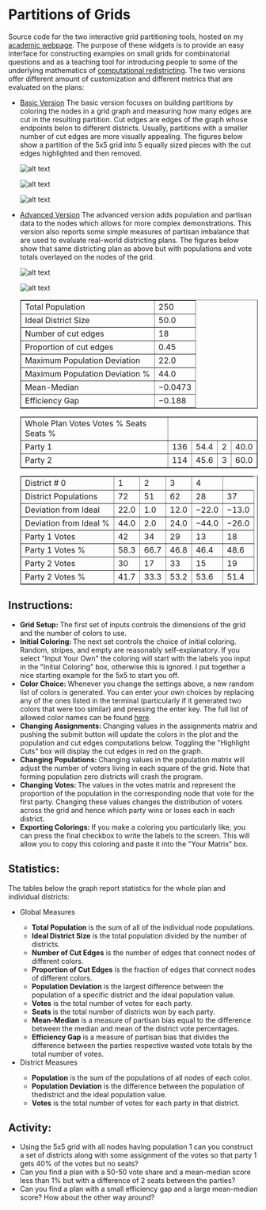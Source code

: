 # Partitions of Grids

Source code for the two interactive grid partitioning tools, hosted on my <a href="https//people.csail.mit.edu/ddeford">academic webpage</a>. The purpose of these widgets is to provide an easy interface for constructing examples on small grids for combinatorial questions and as a teaching tool for introducing people to some of the underlying mathematics of <a href="https//people.csail.mit.edu/ddeford/CAPR.php">computational redistricting</a>. The two versions offer different amount of customization and different metrics that are evaluated on the plans: 
<ul>
  <li>  <a href="https//people.csail.mit.edu/ddeford/grid_cuts.html">Basic Version</a> The basic version focuses on building partitions by coloring the nodes in a grid graph and measuring how many edges are cut in the resulting partition. Cut edges are edges of the graph whose endpoints belon to different districts. Usually, partitions with a smaller number of cut edges are more visually appealing. The figures below show a partition of the 5x5 grid into 5 equally sized pieces with the cut edges highlighted and then removed. </li>
  
![alt text](https://github.com/drdeford/grid_districts/blob/master/Figures/basic1.png "Partition of a 5x5 grid")
  
![alt text](https://github.com/drdeford/grid_districts/blob/master/Figures/basic2.png "Highlighting the cut edges")
    
![alt text](https://github.com/drdeford/grid_districts/blob/master/Figures/basic3.png "After cutting the edges")

  <li> <a href="https//people.csail.mit.edu/ddeford/grid_cuts_advanced.html">Advanced Version</a> The advanced version adds population and partisan data to the nodes which allows for more complex demonstrations. This version also reports some simple measures of partisan imbalance that are used to evaluate real-world districting plans. The figures below show that same districting plan as above but with populations and vote totals overlayed on the nodes of the grid. </li>
  
![alt text](https://github.com/drdeford/grid_districts/blob/master/Figures/adv2.png "Populations")
    
![alt text](https://github.com/drdeford/grid_districts/blob/master/Figures/adv3.png "Vote Totals")
<table border="1" cellpadding="5" cellspacing="5">
  <tr><td> Total Population </td><td>	250 </td></tr>
 <tr><td>Ideal District Size  </td><td>		50.0</td></tr>
 <tr><td>Number of cut edges  </td><td>		18</td></tr>
 <tr><td>Proportion of cut edges  </td><td>		0.45</td></tr>
 <tr><td>Maximum Population Deviation  </td><td>		22.0</td></tr>
 <tr><td>Maximum Population Deviation %  </td><td>		44.0</td></tr>
 <tr><td>Mean-Median  </td><td>		−0.0473</td></tr>
 <tr><td>Efficiency Gap  </td><td>		−0.188</td></tr>
</table>
  <table border="1" cellpadding="5" cellspacing="5">
 
<tr><td>Whole Plan 	Votes 	Votes % 	Seats 	Seats %</td></tr>
 <tr><td>Party 1  </td><td>		136 </td><td>	
	54.4 </td><td>	
	2 </td><td>	
	40.0</td></tr>
 <tr><td>Party 2  </td><td>		114 </td><td>	
	45.6 </td><td>	
	3 </td><td>	
	60.0</td></tr>
</table>
  <table border="1" cellpadding="5" cellspacing="5">

 <tr><td>District # 	0 </td><td>	
	1 </td><td>	
	2 </td><td>	
	3 </td><td>	
	4</td></tr>
 <tr><td>District Populations  </td><td>		72 </td><td>	
	51 </td><td>	
	62 </td><td>	
	28 </td><td>	
	37</td></tr>
 <tr><td>Deviation from Ideal  </td><td>		22.0 </td><td>	
	1.0 </td><td>	
	12.0 </td><td>	
	−22.0 </td><td>	
	−13.0</td></tr>
 <tr><td>Deviation from Ideal %  </td><td>		44.0 </td><td>	
	2.0 </td><td>	
	24.0 </td><td>	
	−44.0 </td><td>	
	−26.0</td></tr>
 <tr><td>Party 1 Votes  </td><td>		42 </td><td>	
	34 </td><td>	
	29 </td><td>	
	13 </td><td>	
	18</td></tr>
 <tr><td>Party 1 Votes %  </td><td>		58.3 </td><td>	
	66.7 </td><td>	
	46.8 </td><td>	
	46.4 </td><td>	
	48.6</td></tr>
 <tr><td>Party 2 Votes  </td><td>		30 </td><td>	
	17 </td><td>	
	33 </td><td>	
	15 </td><td>	
	19</td></tr>
 <tr><td>Party 2 Votes %  </td><td>		41.7 </td><td>	
	33.3 </td><td>	
	53.2 </td><td>	
	53.6 </td><td>	
	51.4</td></tr>
   </table>
  </ul>
  
  
  
   <h2>  Instructions: </h2>
<ul>
<li> <b>Grid Setup: </b> The first set of inputs controls the dimensions of the grid and the number of colors to use. </li>
<li> <b>Initial Coloring: </b>The next set controls the choice of initial coloring. Random, stripes, and empty are reasonably self-explanatory. If you select "Input Your Own" the coloring will start with
the labels you input in the "Initial Coloring" box, otherwise this is ignored. I put together a nice starting example for the 5x5 to start you off. </li>
<li><b>Color Choice: </b> Whenever you change the settings above, a new random list of colors is generated. You can enter your own choices by replacing any of the ones listed in the terminal (particularly if it generated two colors that were too similar) and pressing the enter key. The full list of 
allowed color names can be found <a href="https://matplotlib.org/gallery/color/named_colors.html"> here</a>. </li>
<li><b>Changing Assignments: </b> Changing values in the assignments matrix and pushing the submit button will update the colors in the plot and the population and cut edges computations below.
Toggling the "Highlight Cuts" box will display the cut edges in red on the graph.   </li>
<li><b>Changing Populations: </b> Changing values in the population matrix will adjust the number of voters living in each square of the grid. Note that forming population zero districts will crash the program. </li>
<li><b>Changing Votes: </b> The values in the votes matrix and represent the proportion of the population in the corresponding node that vote for the first party. Changing these values
changes the distribution of voters across the grid and hence which party wins or loses each in each district. </li>
<li><b>Exporting Colorings: </b> If you make a coloring you particularly like, you can press the final checkbox to write the labels to the screen. This will allow you to copy this coloring 
and paste it into the "Your Matrix" box. </li>
</ul>


<h2> Statistics:</h2>
The tables below the graph report statistics for the whole plan and individual districts:
<ul>
<li> Global Measures</li>
<ul>
<li> <b>Total Population</b> is the sum of all of the individual node populations.</li>
<li> <b>Ideal District Size</b> is the total population divided by the number of districts.</li>
<li> <b>Number of Cut Edges</b> is the number of edges that connect nodes of different colors.</li>
<li> <b>Proportion of Cut Edges</b> is the fraction of edges that connect nodes of different colors.</li>
<li> <b>Population Deviation</b> is the largest difference between the population of a specific district and the ideal population value.</li>
<li> <b>Votes</b> is the total number of votes for each party.</li>
<li> <b>Seats</b> is the total number of districts won by each party.</li>
<li> <b>Mean-Median</b> is a measure of partisan bias equal to the difference between the median and mean of the district vote percentages.</li>
<li> <b>Efficiency Gap</b> is a measure of partisan bias that divides the difference between the parties respective wasted vote totals by the total number of votes.</li>
</ul>
<li> District Measures</li>
<ul>
<li> <b>Population</b> is the sum of the populations of all nodes of each color.</li>
<li> <b>Population Deviation</b> is the difference between the population of thedistrict and the ideal population value.</li>
<li> <b>Votes</b> is the total number of votes for each party in that district.</li>
</ul>
</ul>
<h2> Activity:</h2> 

<ul>
<li> Using the 5x5 grid with all nodes having population 1 can you construct a set of districts along with some assignment of the votes so that party 1 gets 40% of the votes but no seats?</li>
<li> Can you find a plan with a 50-50 vote share and a mean-median score less than 1% but with a difference of 2 seats between the parties?</li>
<li> Can you find a plan with a small efficiency gap and a large mean-median score? How about the other way around?</li>
</ul>
